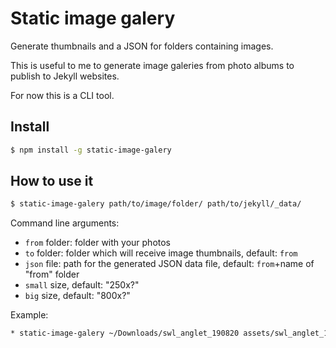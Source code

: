 # Static image galery

Generate thumbnails and a JSON for folders containing images.

This is useful to me to generate image galeries from photo albums to publish to Jekyll websites.

For now this is a CLI tool.

## Install

```sh
$ npm install -g static-image-galery
```

## How to use it

```sh
$ static-image-galery path/to/image/folder/ path/to/jekyll/_data/
```

Command line arguments:

* `from` folder: folder with your photos
* `to` folder: folder which will receive image thumbnails, default: `from`
* `json` file: path for the generated JSON data file, default: `from`+name of "from" folder
* `small` size, default: "250x?"
* `big` size, default: "800x?"

Example:

```sh
* static-image-galery ~/Downloads/swl_anglet_190820 assets/swl_anglet_190820/ _data/swl_anglet_190820.json
```

